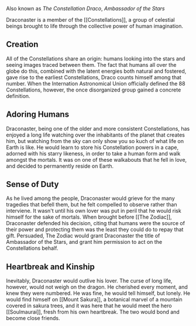 Also known as *The Constellation Draco*, *Ambassador of the Stars*

Draconaster is a member of the [[Constellations]], a group of celestial beings brought to life through the collective power of human imagination.

## Creation
All of the Constellations share an origin: humans looking into the stars and seeing images traced between them. The fact that humans all over the globe do this, combined with the latent energies both natural and fostered, gave rise to the earliest Constellations, Draco counts himself among that number.
When the Internation Astronomical Union officially defined the 88 Constellations, however, the once disorganized group gained a concrete definition.

## Adoring Humans
Draconaster, being one of the older and more consistent Constellations, has enjoyed a long life watching over the inhabitants of the planet that creates him, but watching from the sky can only show you so kuch of what life on Earth is like.
He would learn to store his Constellation powers in a cape, adorned with his starry likeness, in order to take a human form and walk amongst the mortals. 
It was on one of these walkabouts that he fell in love, and decided to permanently reside on Earth.

## Sense of Duty
As he lived among the people, Draconaster would grieve for the many tragedies that befell them, but he felt compelled to observe rather than interviene. It wasn't until his own lover was put in peril that he would risk himself for the sake of mortals.
When brought before [[The Zodiac]], Draconaster defended his decision, citing that humans were the source of their power and protecting them was the least they could do to repay that gift. Persuaded, The Zodiac would grant Draconaster the title of Ambassador of the Stars, and grant him permission to act on the Constellations behalf.

## Heartbreak and Kinship
Inevitably, Draconaster would outlive his lover. The curse of long life, however, would not weigh on the dragon. He cherished every moment, and knew they were numbered. He was fine, he would tell himself, but lonely.
He would find himself on [[Mount Sakura]], a botanical marvel of a mountain covered in sakura trees, and it was here that he would meet the hero [[Soulmaurai]], fresh from his own heartbreak. The two would bond and become close friends.

